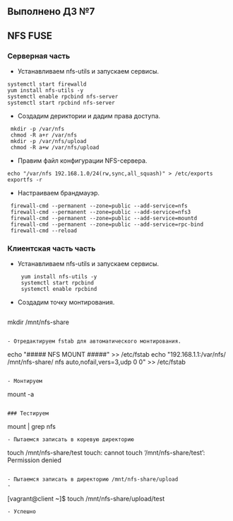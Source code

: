 ## Выполнено ДЗ №7

## NFS FUSE
 ### Серверная часть
  - Устанавливаем nfs-utils и запускаем сервисы.

  ````
 systemctl start firewalld
 yum install nfs-utils -y
 systemctl enable rpcbind nfs-server
 systemctl start rpcbind nfs-server
  ````

  - Создадим дериктории и дадим права доступа.

  ````
   mkdir -p /var/nfs
   chmod -R a+r /var/nfs
   mkdir -p /var/nfs/upload
   chmod -R a+w /var/nfs/upload
  ````

  - Правим файл конфигурации NFS-сервера.

  ````
  echo "/var/nfs 192.168.1.0/24(rw,sync,all_squash)" > /etc/exports
  exportfs -r
  ````

  - Настраиваем брандмауэр.

  ````
   firewall-cmd --permanent --zone=public --add-service=nfs
   firewall-cmd --permanent --zone=public --add-service=nfs3
   firewall-cmd --permanent --zone=public --add-service=mountd
   firewall-cmd --permanent --zone=public --add-service=rpc-bind
   firewall-cmd --reload
  ````

### Клиентская часть часть

- Устанавливаем nfs-utils и запускаем сервисы.

  ````
   yum install nfs-utils -y
   systemctl start rpcbind
   systemctl enable rpcbind
  ````

- Создадим точку монтирования.

  ````
 mkdir /mnt/nfs-share
  ````
  
  - Отредактируем fstab для автоматического монтирования.  

  ````
echo "##### NFS MOUNT #####" >> /etc/fstab
echo "192.168.1.1:/var/nfs/    /mnt/nfs-share/ nfs auto,nofail,vers=3,udp  0 0" >> /etc/fstab
  ````

  - Монтируем

  ````
  mount -a
  ````

### Тестируем

  ````
  mount | grep nfs
  ````
  - Пытаемся записать в коревую директорию 

  ````
touch /mnt/nfs-share/test
touch: cannot touch ‘/mnt/nfs-share/test’: Permission denied
  ````

 - Пытаемся записать в директорию /mnt/nfs-share/upload
 - 
  ````
 [vagrant@client ~]$ touch /mnt/nfs-share/upload/test
  ````
 - Успешно
